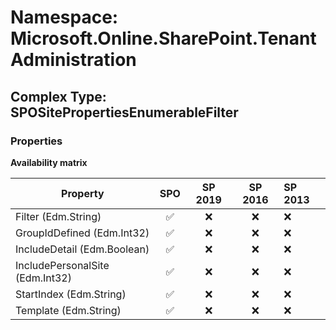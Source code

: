 # Namespace: Microsoft.Online.SharePoint.TenantAdministration

## Complex Type: SPOSitePropertiesEnumerableFilter

### Properties

**Availability matrix**

Property | SPO | SP 2019 | SP 2016 | SP 2013
----------|:---:|:-------:|:-------:|:-------
Filter (Edm.String) | ✅ | ❌ | ❌ | ❌
GroupIdDefined (Edm.Int32) | ✅ | ❌ | ❌ | ❌
IncludeDetail (Edm.Boolean) | ✅ | ❌ | ❌ | ❌
IncludePersonalSite (Edm.Int32) | ✅ | ❌ | ❌ | ❌
StartIndex (Edm.String) | ✅ | ❌ | ❌ | ❌
Template (Edm.String) | ✅ | ❌ | ❌ | ❌